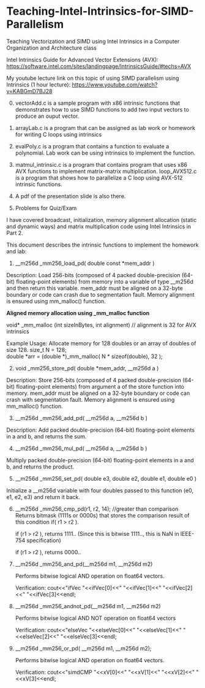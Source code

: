 # Teaching-Intel-Intrinsics-for-SIMD-Parallelism
Teaching Vectorization and SIMD using Intel Intrinsics in a Computer Organization and Architecture class 

Intel Intrinsics Guide for Advanced Vector Extensions (AVX): https://software.intel.com/sites/landingpage/IntrinsicsGuide/#techs=AVX

My youtube lecture link on this topic of using SIMD parallelism using Intrinsics (1 hour lecture): https://www.youtube.com/watch?v=KABGmD7BJ28

0) vectorAdd.c is a sample program with x86 intrinsic functions that demonstrates how to use SIMD functions to add two input vectors to produce an ouput vector.

1) arrayLab.c is a program that can be assigned as lab work or homework for writing C loops using intrinsics

2) evalPoly.c is a program that contains a function to evaluate a polynomial. Lab work can be using intrinsics to implement the function.

3) matmul_intrinsic.c is a program that contains program that uses x86 AVX functions to implement matrix-matrix multiplication.
   loop_AVX512.c is a program that shows how to parallelize a C loop using AVX-512 intrinsic functions.

4) A pdf of the presentation slide is also there.

5) Problems for Quiz/Exam

I have covered broadcast, initialization, memory alignment allocation (static and dynamic ways) and matrix multiplication code using Intel Intrinsics in Part 2.

This document describes the intrinsic functions to implement the homework and lab:

1) __m256d _mm256_load_pd( double const *mem_addr )

Description: Load 256-bits (composed of 4 packed double-precision (64-bit) floating-point 
elements) from memory into a variable of type __m256d and then return this variable. 
mem_addr must be aligned on a 32-byte boundary or code can crash due to segmentation fault.
Memory alignment is ensured using mm_malloc() function.

**Aligned memory allocation using _mm_malloc function**
 
 void* _mm_malloc (int sizeInBytes, int alignment) // alignment is 32 for AVX intrinsics
 
 Example Usage: Allocate memory for 128 doubles or an array of doubles of size 128.
 size_t N = 128;   
 double *arr = (double *)_mm_malloc( N * sizeof(double), 32 );
 

2) void _mm256_store_pd( double *mem_addr, __m256d a )

Description: Store 256-bits (composed of 4 packed double-precision (64-bit) floating-point
elements) from argument a of the store function into memory. mem_addr must be aligned on a
32-byte boundary or code can crash with segmentation fault. Memory alignment is ensured
using mm_malloc() function.


3) __m256d _mm256_add_pd( __m256d a, __m256d b )

Description: Add packed double-precision (64-bit) floating-point elements in a and b, and 
returns the sum.


4) __m256d _mm256_mul_pd( __m256d a, __m256d b )

Multiply packed double-precision (64-bit) floating-point elements in a and b,  and returns
the product.


5) __m256d _mm256_set_pd( double e3, double e2, double e1, double e0 )

Initialize a __m256d variable with four doubles passed to this function (e0, e1, e2, e3) 
and return it back.

6) __m256d _mm256_cmp_pd(r1, r2, 14); //greater than comparison     
   Returns bitmask (1111s or 0000s) that stores the comparison result of this condition if( r1 > r2 ).
   
   if (r1 > r2 ), returns 1111..      (Since this is bitwise 1111.., this is NaN in IEEE-754 specification) 
   
   if (r1 > r2 ), returns 0000.. 
   
7)   __m256d _mm256_and_pd(__m256d m1, __m256d m2)

      Performs bitwise logical AND operation on float64 vectors.
     
     Verification:
     cout<<"ifVec    "<<ifVec[0]<<" "<<ifVec[1]<<" "<<ifVec[2]<<" "<<ifVec[3]<<endl;     
   
 9) __m256d _mm256_andnot_pd(__m256d m1, __m256d m2)

     Performs bitwise logical AND NOT operation on float64 vectors
       
     Verification:
     cout<<"elseVec  "<<elseVec[0]<<" "<<elseVec[1]<<" "<<elseVec[2]<<" "<<elseVec[3]<<endl;
          
10)  __m256d _mm256_or_pd( __m256d m1, __m256d m2);

      Performs bitwise logical AND operation on float64 vectors.

       Verification:
       cout<<"simdCMP    "<<xV[0]<<" "<<xV[1]<<" "<<xV[2]<<" "<<xV[3]<<endl;
